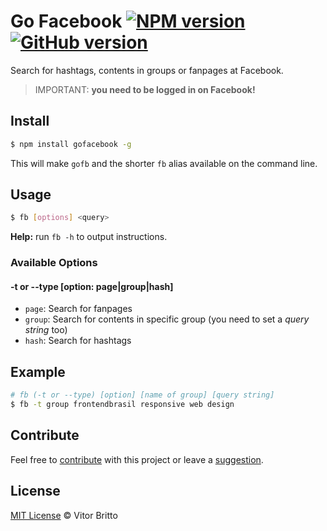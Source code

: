 # Go Facebook [![NPM version](https://badge.fury.io/js/gofacebook.svg)](http://badge.fury.io/js/gofacebook) [![GitHub version](https://badge.fury.io/gh/vitorbritto%2Fgofacebook.svg)](http://badge.fury.io/gh/vitorbritto%2Fgofacebook)

Search for hashtags, contents in groups or fanpages at Facebook.

> IMPORTANT: **you need to be logged in on Facebook!**

## Install

```bash
$ npm install gofacebook -g
```

This will make `gofb` and the shorter `fb` alias available on the command line.

## Usage

```bash
$ fb [options] <query>
```

**Help:** run `fb -h` to output instructions.

### Available Options

#### -t or --type [option: page|group|hash]

- `page`: Search for fanpages
- `group`: Search for contents in specific group (you need to set a _query string_ too)
- `hash`: Search for hashtags

## Example

```bash
# fb (-t or --type) [option] [name of group] [query string]
$ fb -t group frontendbrasil responsive web design
```

## Contribute

Feel free to [contribute](https://github.com/vitorbritto/gofacebook/pulls) with this project or leave a [suggestion](https://github.com/vitorbritto/gofacebook/issues).


## License

[MIT License](http://vitorbritto.mit-license.org/) © Vitor Britto
